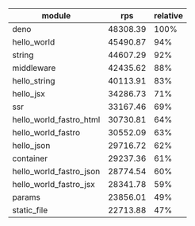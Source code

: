 
| module                  | rps      | relative |
| ----------------------- | -------- | -------- |
| deno                    | 48308.39 | 100%     |
| hello_world             | 45490.87 | 94%      |
| string                  | 44607.29 | 92%      |
| middleware              | 42435.62 | 88%      |
| hello_string            | 40113.91 | 83%      |
| hello_jsx               | 34286.73 | 71%      |
| ssr                     | 33167.46 | 69%      |
| hello_world_fastro_html | 30730.81 | 64%      |
| hello_world_fastro      | 30552.09 | 63%      |
| hello_json              | 29716.72 | 62%      |
| container               | 29237.36 | 61%      |
| hello_world_fastro_json | 28774.54 | 60%      |
| hello_world_fastro_jsx  | 28341.78 | 59%      |
| params                  | 23856.01 | 49%      |
| static_file             | 22713.88 | 47%      |
